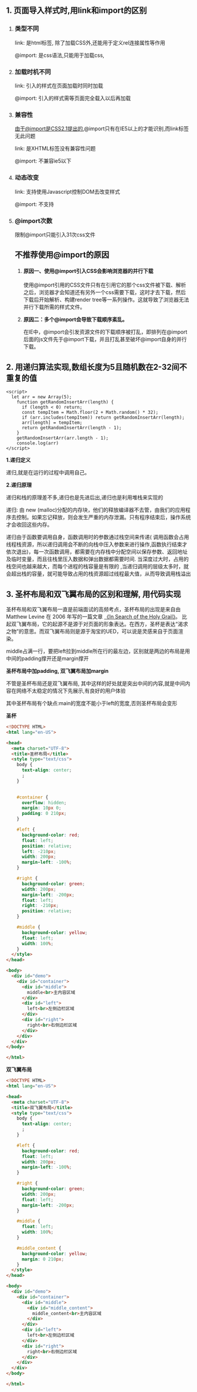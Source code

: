 ## 1. 页面导入样式时,用link和import的区别

1. ### 类型不同

   link: 是html标签, 除了加载CSS外,还能用于定义rel连接属性等作用

   @import: 是css语法,只能用于加载css, 

2. ### 加载时机不同

   link: 引入的样式在页面加载时同时加载

   @import: 引入的样式需等页面完全载入以后再加载

3. ### 兼容性

   由于@import是CSS2.1提出的,@import只有在IE5以上的才能识别,而link标签无此问题

   link: 是XHTML标签没有兼容性问题

   @import: 不兼容ie5以下

4. ### 动态改变

   link: 支持使用Javascript控制DOM去改变样式

   @import: 不支持

5. ### @import次数

   限制@import只能引入31次css文件

   

   ## 不推荐使用@import的原因

   1. #### **原因一、使用@import引入CSS会影响浏览器的并行下载**

      使用@import引用的CSS文件只有在引用它的那个css文件被下载、解析之后，浏览器才会知道还有另外一个css需要下载，这时才去下载，然后下载后开始解析、构建render tree等一系列操作。这就导致了浏览器无法并行下载所需的样式文件。

   2. **原因二：多个@import会导致下载顺序紊乱。**

      在IE中，@import会引发资源文件的下载顺序被打乱，即排列在@import后面的js文件先于@import下载，并且打乱甚至破坏@import自身的并行下载。



## 2. 用递归算法实现,数组长度为5且随机数在2-32间不重复的值

```
<script>
  let arr = new Array(5);
    function getRandomInsertArr(length) {
      if (length < 0) return;
      const tempItem = Math.floor(2 + Math.random() * 32);
      if (arr.includes(tempItem)) return getRandomInsertArr(length);
      arr[length] = tempItem;
      return getRandomInsertArr(length - 1);
    }
    getRandomInsertArr(arr.length - 1);
    console.log(arr)
</script>
```

**1.递归定义**

递归,就是在运行的过程中调用自己。

**2.递归原理**

递归和栈的原理差不多,递归也是先进后出,递归也是利用堆栈来实现的

递归: 由 new (malloc)分配的内存块，他们的释放编译器不去管，由我们的应用程序去控制。如果忘记释放，则会发生严重的内存泄漏。只有程序结束后，操作系统才会收回这些内存。

递归由于函数要调用自身，函数调用时的参数通过栈空间来传递( 调用函数会占用线程栈资源，所以递归调用会不断的向栈中压入参数来进行操作,函数执行结束才依次退出)，每一次函数调用，都需要在内存栈中分配空间以保存参数、返回地址及临时变量，而且往栈里压入数据和弹出数据都需要时间. 当深度过大时，占用的栈空间也越来越大，而每个进程的栈容量是有限的 ,当递归调用的层级太多时，就会超出栈的容量，就可能导致占用的栈资源超过线程最大值，从而导致调用栈溢出



## 3. 圣杯布局和双飞翼布局的区别和理解, 用代码实现

圣杯布局和双飞翼布局一直是前端面试的高频考点，圣杯布局的出现是来自由 Matthew Levine 在 2006 年写的一篇文章 [《In Search of the Holy Grail》](https://link.juejin.im/?target=https%3A%2F%2Falistapart.com%2Farticle%2Fholygrail)。 比起双飞翼布局，它的起源不是源于对页面的形象表达。在西方，圣杯是表达“渴求之物”的意思。而双飞翼布局则是源于淘宝的UED，可以说是灵感来自于页面渲染。


middle占满一行，要把left拉到middle所在行的最左边，区别就是两边的布局是用中间的padding撑开还是margin撑开 

**圣杯布局中加padding, 双飞翼布局加margin**

不管是圣杯布局还是双飞翼布局, 其中这样的好处就是突出中间的内容,就是中间内容在网络不太稳定的情况下先展示,有良好的用户体验

其中圣杯布局有个缺点:main的宽度不能小于left的宽度,否则圣杯布局会变形

**圣杯**

```html
<!DOCTYPE HTML>
<html lang="en-US">

<head>
  <meta charset="UTF-8">
  <title>圣杯布局</title>
  <style type="text/css">
    body {
      text-align: center;
      ;
    }

  
    #container {
      overflow: hidden;
      margin: 10px 0;
      padding: 0 210px;
    }

    #left {
      background-color: red;
      float: left;
      position: relative;
      left: -210px;
      width: 200px;
      margin-left: -100%;
    }

    #right {
      background-color: green;
      width: 200px;
      margin-left: -200px;
      float: left;
      right: -210px;
      position: relative;
    }

    #middle {
      background-color: yellow;
      float: left;
      width: 100%;
    }
  </style>
</head>

<body>
  <div id="demo">
    <div id="container">
      <div id="middle">
        middle<br>主内容区域
      </div>
      <div id="left">
        left<br>左侧边栏区域
      </div>
      <div id="right">
        right<br>右侧边栏区域
      </div>
    </div>
  </div>
</body>

</html>
```

**双飞翼布局**

```html
<!DOCTYPE HTML>
<html lang="en-US">

<head>
  <meta charset="UTF-8">
  <title>双飞翼布局</title>
  <style type="text/css">
    body {
      text-align: center;
      ;
    }

    #left {
      background-color: red;
      float: left;
      width: 200px;
      margin-left: -100%;
    }

    #right {
      background-color: green;
      width: 200px;
      float: left;
      margin-left: -200px;
    }

    #middle {
      float: left;
      width: 100%;
    }

    #middle_content {
      background-color: yellow;
      margin: 0 210px;
    }
  </style>
</head>

<body>
  <div id="demo">
    <div id="container">
      <div id="middle">
        <div id="middle_content">
          middle_content<br>主内容区域
        </div>
      </div>
      <div id="left">
        left<br>左侧边栏区域
      </div>
      <div id="right">
        right<br>右侧边栏区域
      </div>
    </div>
  </div>
</body>

</html>
```


